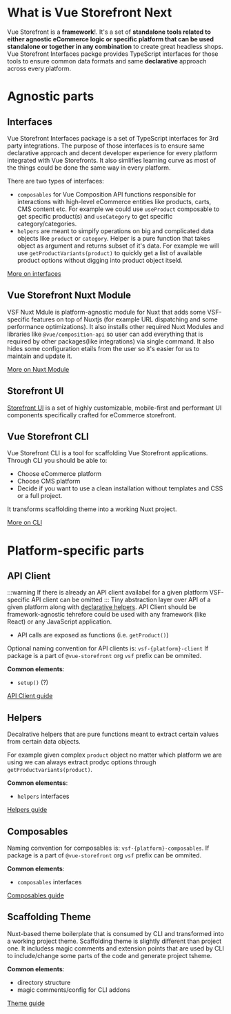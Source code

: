 
# What is Vue Storefront Next

Vue Storefront is a **framework**!. It's a set of **standalone tools related to either agnostic eCommerce logic or specific platform that can be used standalone or together in any combination** to create great headless shops. Vue Storefront Interfaces packge provides TypeScript interfaces for those tools to ensure common data formats and same **declarative** approach across every platform. 

# Agnostic parts

## Interfaces

Vue Storefront Interfaces package is a set of TypeScript interfaces for 3rd party integrations. The purpose of those interfaces is to ensure same declarative approach and decent developer experience for every platform integrated with Vue Storefronts. It also simlifies learning curve as most of the things could be done the same way in every platform.

There are two types of interfaces:
- `composables` for Vue Composition API functions responsible for interactions with high-level eCommerce entities like products, carts, CMS content etc. For example we could use `useProduct` composable to get specific product(s) and `useCategory` to get specific category/categories.
- `helpers` are meant to simpify operations on big and complicated data objects like `product` or `category`. Helper is a pure function that takes object as argument and returns subset of it's data. For example we will use `getProductVariants(product)` to quickly get a list of available product options without digging into product object itseld. 

[More on interfaces](./rfc/interfaces.md)

## Vue Storefront Nuxt Module

VSF Nuxt Mdule is platform-agnostic module for Nuxt that adds some VSF-specific features on top of Nuxtjs (for example URL dispatching and some performance optimizations). It also installs other required Nuxt Modules and libraries like `@vue/composition-api` so user can add everything that is required by other packages(like integrations) via single command. It also hides some configuration  etails from the user so it's easier for us to maintain and update it.

[More on Nuxt Module](./rfc/nuxt-module.md)
## Storefront UI

[Storefront UI](https://storefrontui.io/) is a set of highly customizable, mobile-first and performant UI components specifically crafted for eCommerce storefront.

## Vue Storefront CLI

Vue Storefront CLI is a tool for scaffolding Vue Storefront applications. Through CLI you should be able to:
- Choose eCommerce platform
- Choose CMS platform
- Decide if you want to use a clean installation without templates and CSS or a full project.

It transforms scaffolding theme into a working Nuxt project.

[More on CLI](./rfc/cli.md)

# Platform-specific parts

## API Client

:::warning
If there is already an API client availabel for a given platform VSF-specific API client can be omitted
:::
Tiny abstraction layer over API of a given platform along with [declarative helpers](./integrations.md). API Client should be framework-agnostic tehrefore could be used with any framework (like React) or any JavaScript application.

- API calls are exposed as functions (i.e. `getProduct()`)

Optional naming convention for API clients is: `vsf-{platform}-client`
If package is a part of `@vue-storefront` org `vsf` prefix can be ommited.


**Common elements**: 

- `setup()` (?)

[API Client guide](./rfc/api-client.md)

## Helpers

Decalrative helpers that are pure functions meant to extract certain values from certain data objects.

For example given complex `product` object no matter which platform we are using we can always extract prodyc options through
`getProductvariants(product)`.

**Common elementss**: 

- `helpers` interfaces

[Helpers guide](./rfc/helpers.md)

## Composables

Naming convention for composables  is: `vsf-{platform}-composables`.
If package is a part of `@vue-storefront` org `vsf` prefix can be ommited.

**Common elements**: 
- `composables` interfaces

[Composables guide](./rfc/composables.md)

## Scaffolding Theme 

Nuxt-based theme boilerplate that is consumed by CLI and transformed into a working project theme. Scaffolding theme is slightly different than project one. It includess magic comments and extension points that are used by CLI to include/change some parts of the code and generate project tsheme.

**Common elements**: 

- directory structure
- magic comments/config for CLI addons

[Theme guide](./rfc/theme.md)

